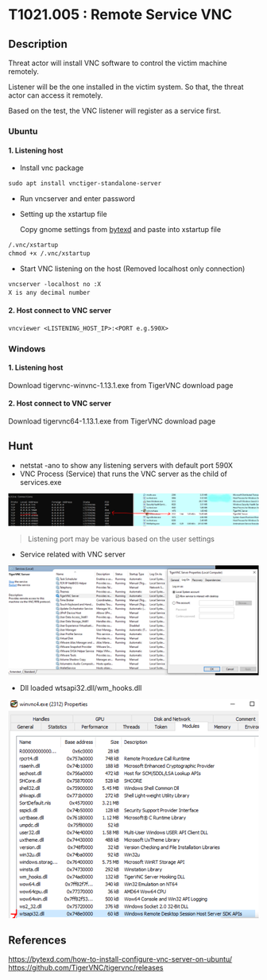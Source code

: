 # T1021.005 : Remote Service VNC

## Description

Threat actor will install VNC software to control the victim machine remotely.

Listener will be the one installed in the victim system. So that, the threat actor can access it remotely.

Based on the test, the VNC listener will register as a service first.

### Ubuntu

#### 1. Listening host

- Install vnc package

```txt
sudo apt install vnctiger-standalone-server
```

- Run vncserver and enter password

- Setting up the xstartup file

  Copy gnome settings from [bytexd](https://bytexd.com/how-to-install-configure-vnc-server-on-ubuntu/) and paste into xstartup file

```txt
/.vnc/xstartup
chmod +x /.vnc/xstartup
```

- Start VNC listening on the host (Removed localhost only connection)

```txt
vncserver -localhost no :X
X is any decimal number
```

#### 2. Host connect to VNC server

```txt
vncviewer <LISTENING_HOST_IP>:<PORT e.g.590X>
```

### Windows

#### 1. Listening host

Download tigervnc-winvnc-1.13.1.exe from TigerVNC download page

#### 2. Host connect to VNC server

Download tigervnc64-1.13.1.exe from TigerVNC download page

## Hunt

- netstat -ano to show any listening servers with default port 590X
- VNC Process (Service) that runs the VNC server as the child of services.exe

![Alt text](./Images_T1021.005/vnc_netstat_proc.PNG)

> Listening port may be various based on the user settings

- Service related with VNC server

![Alt text](./Images_T1021.005/vnc_service_settings.PNG)

- Dll loaded wtsapi32.dll/wm_hooks.dll

![Alt text](./Images_T1021.005/vnc_dll.PNG)
  
## References

<https://bytexd.com/how-to-install-configure-vnc-server-on-ubuntu/>
<https://github.com/TigerVNC/tigervnc/releases>
